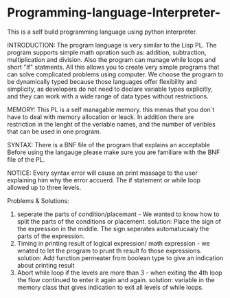 # Programming-language-Interpreter-
This is a self build programming language using python interpreter.

INTRODUCTION: 
The program language is very similar to the Lisp PL. The program supports simple math opration such as: addition, subtraction, multiplication and division. 
Also the program can manage while loops and short "If" statments. All this allows you to create very simple programs that can solve complicated problems using 
computer. 
We choose the program to be dynamically typed because those languages offer flexibility and simplicity, as developers do not need to declare variable types explicitly, and they can work with a wide range of data types without restrictions. 

MEMORY: 
This PL is a self managable memory. this menas that you don`t have to deal with memory allocation or leack. In addition there are restriction in the
lenght of the veriable names, and the number of veribles that can be used in one program. 

SYNTAX: 
There is a BNF file of the program that explains an acceptable Before using the langauge please make sure you are familiare with the BNF file of the PL. 

NOTICE: 
Every syntax error will cause an print massage to the user explaining him why the error accuerd. The if statement or while loop allowed up to three levels.

Problems & Solutions: 
1. seperate the parts of condition/placemant - We wanted to know how to split the parts of the conditions or placement. 
solution: Place the sign of the expression in the middle. The sign seperates automatucaaly the parts of the expression.
2. Timing in printing result of logical expression/ math expression - we wnated to let the program to prunt th result fo those expressions.
solution: Add function permeater from boolean type to give an indication about printing result
3. Abort while loop if the levels are more than 3 - when exiting the 4th loop the flow continued to enter it again and again.
solution: variable in the memory class that gives indication to exit all levels of while loops. 

